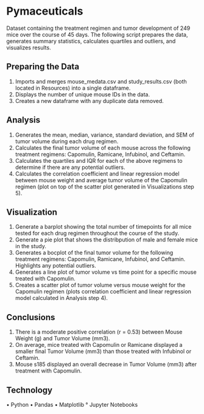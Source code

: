 # Pymaceuticals

Dataset containing the treatment regimen and tumor development of 249 mice over the course of 45 days. The following script prepares the data, generates summary statistics, calculates quartiles and outliers, and visualizes results. 

## Preparing the Data 
1. Imports and merges mouse_medata.csv and study_results.csv (both located in Resources) into a single dataframe. 
2. Displays the number of unique mouse IDs in the data.
3. Creates a new dataframe with any duplicate data removed. 


## Analysis
1. Generates the mean, median, variance, standard deviation, and SEM of tumor volume during each drug regimen. 
2. Calculates the final tumor volume of each mouse across the following treatment regimens: Capomulin, Ramicane, Infubinol, and Ceftamin.
3. Calculates the quartiles and IQR for each of the above regimens to determine if there are any potential outliers. 
4. Calculates the correlation coefficient and linear regression model between mouse weight and average tumor volume of the Capomulin regimen (plot on top of the scatter plot generated in Visualizations step 5). 

## Visualization
1. Generate a barplot showing the total number of timepoints for all mice tested for each drug regimen throughout the course of the study. 
2. Generate a pie plot that shows the distribpution of male and female mice in the study. 
3. Generates a bocplot of the final tumor volume for the following treatment regimens: Capomulin, Ramicane, Infubinol, and Ceftamin. Highlights any potential outliers. 
4. Generates a line plot of tumor volume vs time point for a specific mouse treated with Capomulin. 
5. Creates a scatter plot of tumor volume versus mouse weight for the Capomulin regimen (plots correlation coefficient and linear regression model calculated in Analysis step 4). 


## Conclusions
1. There is a moderate positive correlation (r = 0.53) between Mouse Weight (g) and Tumor Volume (mm3).
2. On average, mice treated with Capomulin or Ramicane displayed a smaller final Tumor Volume (mm3) than those treated with Infubinol or Ceftamin.
3. Mouse s185 displayed an overall decrease in Tumor Volume (mm3) after treatment with Capomulin.



## Technology
• Python
• Pandas
• Matplotlib 
° Jupyter Notebooks 